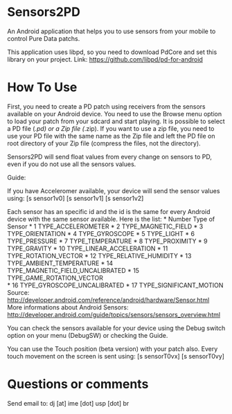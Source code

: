 Sensors2PD
==========

An Android application that helps you to use sensors from your mobile to control Pure Data patchs.

This application uses libpd, so you need to download PdCore and set this library on your project. Link: https://github.com/libpd/pd-for-android

How To Use
===========

First, you need to create a PD patch using receivers from the sensors available on your Android device. You need to use the Browse menu option to load your patch from your sdcard and start playing. It is possible to select a PD file (*.pd) or a Zip file (*.zip). If you want to use a zip file, you need to use your PD file with the same name as the Zip file and left the PD file on root directory of your Zip file (compress the files, not the directory).

Sensors2PD will send float values from every change on sensors to PD, even if you do not use all the sensors values.

Guide:
 
If you have Acceleromer available, your device will send the sensor values using:
    [s sensor1v0]
    [s sensor1v1]
    [s sensor1v2]

Each sensor has an specific id and the id is the same for every Android device with the same sensor available. Here is the list:
     * Number   Type of Sensor
	 * 	 1		TYPE_ACCELEROMETER
	 * 	 2		TYPE_MAGNETIC_FIELD
	 * 	 3		TYPE_ORIENTATION
	 * 	 4		TYPE_GYROSCOPE
	 * 	 5		TYPE_LIGHT
	 * 	 6		TYPE_PRESSURE
	 * 	 7		TYPE_TEMPERATURE
	 * 	 8		TYPE_PROXIMITY
	 * 	 9		TYPE_GRAVITY
	 * 	10		TYPE_LINEAR_ACCELERATION
	 * 	11		TYPE_ROTATION_VECTOR
	 * 	12		TYPE_RELATIVE_HUMIDITY
	 * 	13		TYPE_AMBIENT_TEMPERATURE
	 *  14      TYPE_MAGNETIC_FIELD_UNCALIBRATED
	 *  15      TYPE_GAME_ROTATION_VECTOR	
	 *  16      TYPE_GYROSCOPE_UNCALIBRATED	
	 *  17      TYPE_SIGNIFICANT_MOTION
Source: http://developer.android.com/reference/android/hardware/Sensor.html
More informations about Android Sensors:
http://developer.android.com/guide/topics/sensors/sensors_overview.html

You can check the sensors available for your device using the Debug switch option on your menu (DebugSW) or checking the Guide.

You can use the Touch position (beta version) with your patch also. Every touch movement on the screen is sent using:
    [s sensorT0vx]
    [s sensorT0vy]


Questions or comments
=====================

Send email to:  dj [at] ime [dot] usp [dot] br